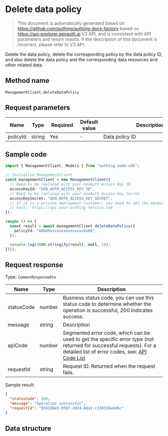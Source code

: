 # Delete data policy

<!--
Warning⚠️:
Do not modify this document directly,
https://github.com/Authing/authing-docs-factory
Use this project to generate
-->

<LastUpdated />

> This document is automatically generated based on https://github.com/authing/authing-docs-factory based on https://api-explorer.genauth.ai V3 API, and is consistent with API parameters and return results. If the description of this document is incorrect, please refer to V3 API.

Delete the data policy, delete the corresponding policy by the data policy ID, and also delete the data policy and the corresponding data resources and other related data.

## Method name

`ManagementClient.deleteDataPolicy`

## Request parameters

| Name     | Type   | <div style="width:80px">Required</div> | <div style="width:60px">Default value</div> | <div style="width:300px">Description</div> | <div style="width:200px">Sample value</div> |
| -------- | ------ | -------------------------------------- | ------------------------------------------- | ------------------------------------------ | ------------------------------------------- |
| policyId | string | Yes                                    | -                                           | Data policy ID                             | `60b49xxxxxxxxxxxxxxx6e68`                  |

## Sample code

```ts
import { ManagementClient, Models } from "authing-node-sdk";

// Initialize ManagementClient
const managementClient = new ManagementClient({
  // Need to be replaced with your GenAuth Access Key ID
  accessKeyId: "GEN_AUTH_ACCESS_KEY_ID",
  // Need to be replaced with your GenAuth Access Key Secret
  accessKeySecret: "GEN_AUTH_ACCESS_KEY_SECRET",
  // If it is a private deployment customer, you need to set the GenAuth service domain name
  // host: 'https://api.your-authing-service.com'
});

(async () => {
  const result = await managementClient.deleteDataPolicy({
    policyId: "60b49xxxxxxxxxxxxxxx6e68",
  });

  console.log(JSON.stringify(result, null, 2));
})();
```

## Request response

Type: `CommonResponseDto`

| Name       | Type   | Description                                                                                                                                                                                                                                                                                                                                    |
| ---------- | ------ | ---------------------------------------------------------------------------------------------------------------------------------------------------------------------------------------------------------------------------------------------------------------------------------------------------------------------------------------------- |
| statusCode | number | Business status code, you can use this status code to determine whether the operation is successful, 200 Indicates success.                                                                                                                                                                                                                    |
| message    | string | Description                                                                                                                                                                                                                                                                                                                                    |
| apiCode    | number | Segmented error code, which can be used to get the specific error type (not returned for successful requests). For a detailed list of error codes, see: [API Code List](https://api-explorer.genauth.ai/?tag=group/%E5%BC%80%E5%8F%91%E5%87%86%E5%A4%87#tag/%E5%BC%80%E5%8F%91%E5%87%86%E5%A4%87/%E9%94%99%E8%AF%AF%E5%A4%84%E7%90%86/apiCode) |
| requestId  | string | Request ID. Returned when the request fails.                                                                                                                                                                                                                                                                                                   |

Sample result:

```json
{
  "statusCode": 200,
  "message": "Operation successful",
  "requestId": "934108e5-9fbf-4d24-8da1-c330328abd6c"
}
```

## Data structure

